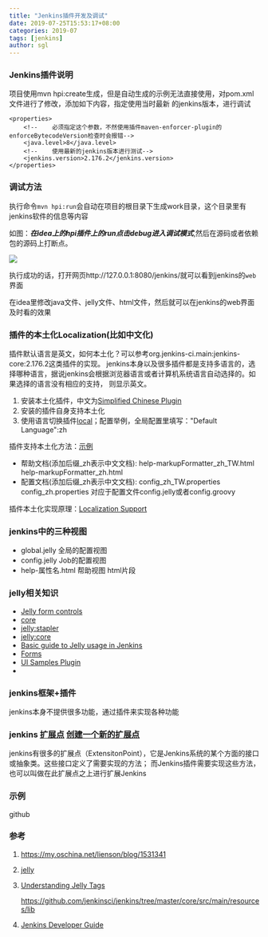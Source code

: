 ```yaml
---
title: "Jenkins插件开发及调试"
date: 2019-07-25T15:53:17+08:00
categories: 2019-07
tags: [jenkins]
author: sgl
---
```


### Jenkins插件说明

项目使用mvn hpi:create生成，但是自动生成的示例无法直接使用，对pom.xml文件进行了修改，添加如下内容，指定使用当时最新
的jenkins版本，进行调试
    
    <properties>
        <!--    必须指定这个参数，不然使用插件maven-enforcer-plugin的enforceBytecodeVersion检查时会报错-->
        <java.level>8</java.level>
        <!--    使用最新的jenkins版本进行测试-->
        <jenkins.version>2.176.2</jenkins.version>
    </properties>
    
### 调试方法

执行命令```mvn hpi:run```会自动在项目的根目录下生成work目录，这个目录里有jenkins软件的信息等内容

如图：***在idea上的hpi插件上的run点击debug进入调试模式***,然后在源码或者依赖包的源码上打断点。

![](/img/blog/2019/Jenkins插件开发及调试-0.jpg)


执行成功的话，打开网页http://127.0.0.1:8080/jenkins/就可以看到jenkins的<code>web</code>界面

在idea里修改java文件、jelly文件、html文件，然后就可以在jenkins的web界面及时看的效果    

### 插件的本土化Localization(比如中文化)
插件默认语言是英文，如何本土化？可以参考org.jenkins-ci.main:jenkins-core:2.176.2这类插件的实现。
jenkins本身以及很多插件都是支持多语言的，选择哪种语言，据说jenkins会根据浏览器语言或者计算机系统语言自动选择的。如果选择的语言没有相应的支持，
则显示英文。
1. 安装本土化插件，中文为[Simplified Chinese Plugin](https://github.com/jenkinsci/localization-zh-cn-plugin)
2. 安装的插件自身支持本土化
3. 使用语言切换插件[local](https://plugins.jenkins.io/locale)；配置举例，全局配置里填写："Default Language":zh

插件支持本土化方法：[示例]()
* 帮助文档(添加后缀_zh表示中文文档): help-markupFormatter_zh_TW.html help-markupFormatter_zh.html
* 配置文档(添加后缀_zh表示中文文档): config_zh_TW.properties config_zh.properties 对应于配置文件config.jelly或者config.groovy

插件本土化实现原理：[Localization Support](https://github.com/jenkinsci/localization-support-plugin)

### jenkins中的三种视图

* global.jelly 全局的配置视图
* config.jelly Job的配置视图
* help-属性名.html 帮助视图 html片段

### jelly相关知识
* [Jelly form controls](https://wiki.jenkins.io/display/JENKINS/Jelly+form+controls)
* [core](https://reports.jenkins.io/core-taglib/jelly-taglib-ref.html)
* [jelly:stapler](https://stapler.kohsuke.org/jelly-taglib-ref.html)
* [jelly:core](https://commons.apache.org/proper/commons-jelly/tags.html)
* [Basic guide to Jelly usage in Jenkins](https://wiki.jenkins.io/display/JENKINS/Basic+guide+to+Jelly+usage+in+Jenkins)
* [Forms](https://jenkins.io/doc/developer/forms/)
* [UI Samples Plugin](https://wiki.jenkins.io/display/JENKINS/UI+Samples+Plugin)
* []()

### jenkins框架+插件
jenkins本身不提供很多功能，通过插件来实现各种功能

### jenkins [扩展点](https://jenkins.io/doc/developer/extensions/) [创建一个新的扩展点](https://wiki.jenkins.io/display/JENKINS/Defining+a+new+extension+point)

jenkins有很多的扩展点（ExtensitonPoint），它是Jenkins系统的某个方面的接口或抽象类。这些接口定义了需要实现的方法；
而Jenkins插件需要实现这些方法，也可以叫做在此扩展点之上进行扩展Jenkins


### 示例
github

### 参考
1. https://my.oschina.net/lienson/blog/1531341
2. [jelly](http://commons.apache.org/proper/commons-jelly/index.html)
3. [Understanding Jelly Tags](https://wiki.jenkins.io/display/JENKINS/Understanding+Jelly+Tags)

    https://github.com/jenkinsci/jenkins/tree/master/core/src/main/resources/lib
4. [Jenkins Developer Guide](https://rtyler.github.io/jenkins.io/doc/developer/)